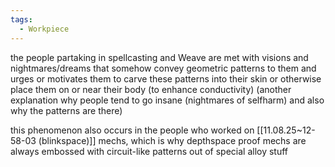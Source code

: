 ```yaml
---
tags:
  - Workpiece
---
```

the people partaking in spellcasting and Weave are met with visions and nightmares/dreams that somehow convey geometric patterns to them and urges or motivates them to carve these patterns into their skin or otherwise place them on or near their body (to enhance conductivity) (another explanation why people tend to go insane (nightmares of selfharm) and also why the patterns are there)

this phenomenon also occurs in the people who worked on [[11.08.25~12-58-03 (blinkspace)]] mechs, which is why depthspace proof mechs are always embossed with circuit-like patterns out of special alloy stuff